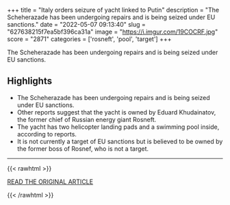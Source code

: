 +++
title = "Italy orders seizure of yacht linked to Putin"
description = "The Scheherazade has been undergoing repairs and is being seized under EU sanctions."
date = "2022-05-07 09:13:40"
slug = "627638215f7ea5bf396ca31a"
image = "https://i.imgur.com/19COCRF.jpg"
score = "2871"
categories = ['rosneft', 'pool', 'target']
+++

The Scheherazade has been undergoing repairs and is being seized under EU sanctions.

## Highlights

- The Scheherazade has been undergoing repairs and is being seized under EU sanctions.
- Other reports suggest that the yacht is owned by Eduard Khudainatov, the former chief of Russian energy giant Rosneft.
- The yacht has two helicopter landing pads and a swimming pool inside, according to reports.
- It is not currently a target of EU sanctions but is believed to be owned by the former boss of Rosnef, who is not a target.

---

{{< rawhtml >}}
  <p class="article-category">
    <a target="_blank" href="https://www.bbc.com/news/61357256">READ THE ORIGINAL ARTICLE</a>
  </p>
{{< /rawhtml >}}

